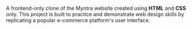A frontend-only clone of the Myntra website created using **HTML** and **CSS** only. This project is built to practice and demonstrate web design skills by replicating a popular e-commerce platform's user interface.
